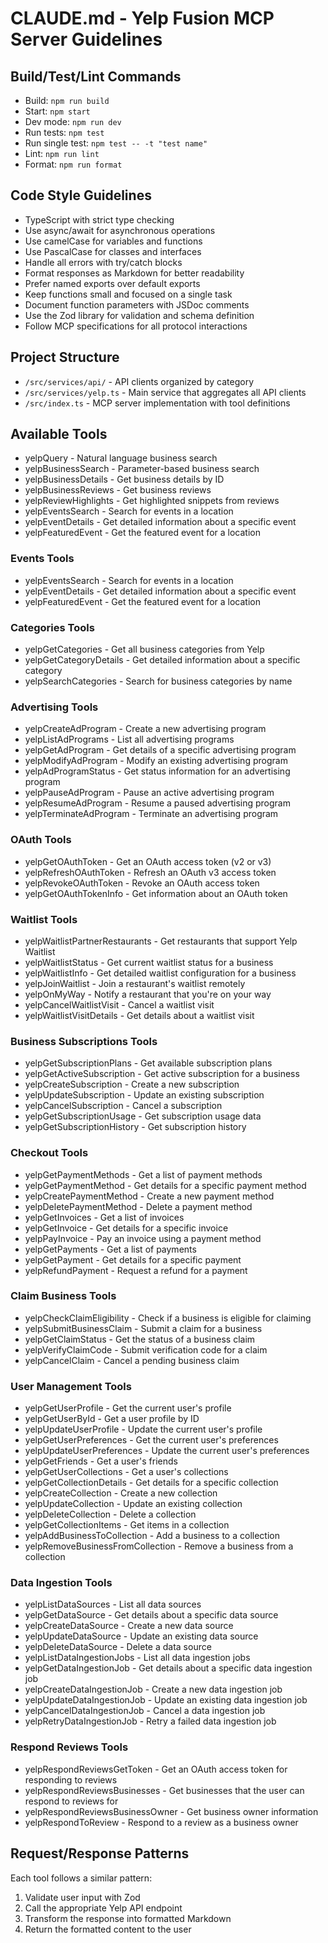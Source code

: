 # CLAUDE.md - Yelp Fusion MCP Server Guidelines

## Build/Test/Lint Commands
- Build: `npm run build`
- Start: `npm start`
- Dev mode: `npm run dev`
- Run tests: `npm test`
- Run single test: `npm test -- -t "test name"`
- Lint: `npm run lint`
- Format: `npm run format`

## Code Style Guidelines
- TypeScript with strict type checking
- Use async/await for asynchronous operations
- Use camelCase for variables and functions
- Use PascalCase for classes and interfaces
- Handle all errors with try/catch blocks
- Format responses as Markdown for better readability
- Prefer named exports over default exports
- Keep functions small and focused on a single task
- Document function parameters with JSDoc comments
- Use the Zod library for validation and schema definition
- Follow MCP specifications for all protocol interactions

## Project Structure
- `/src/services/api/` - API clients organized by category
- `/src/services/yelp.ts` - Main service that aggregates all API clients
- `/src/index.ts` - MCP server implementation with tool definitions

## Available Tools
- yelpQuery - Natural language business search
- yelpBusinessSearch - Parameter-based business search
- yelpBusinessDetails - Get business details by ID
- yelpBusinessReviews - Get business reviews
- yelpReviewHighlights - Get highlighted snippets from reviews
- yelpEventsSearch - Search for events in a location
- yelpEventDetails - Get detailed information about a specific event
- yelpFeaturedEvent - Get the featured event for a location

### Events Tools
- yelpEventsSearch - Search for events in a location
- yelpEventDetails - Get detailed information about a specific event
- yelpFeaturedEvent - Get the featured event for a location

### Categories Tools
- yelpGetCategories - Get all business categories from Yelp
- yelpGetCategoryDetails - Get detailed information about a specific category
- yelpSearchCategories - Search for business categories by name

### Advertising Tools
- yelpCreateAdProgram - Create a new advertising program
- yelpListAdPrograms - List all advertising programs
- yelpGetAdProgram - Get details of a specific advertising program
- yelpModifyAdProgram - Modify an existing advertising program
- yelpAdProgramStatus - Get status information for an advertising program
- yelpPauseAdProgram - Pause an active advertising program
- yelpResumeAdProgram - Resume a paused advertising program
- yelpTerminateAdProgram - Terminate an advertising program

### OAuth Tools
- yelpGetOAuthToken - Get an OAuth access token (v2 or v3)
- yelpRefreshOAuthToken - Refresh an OAuth v3 access token
- yelpRevokeOAuthToken - Revoke an OAuth access token
- yelpGetOAuthTokenInfo - Get information about an OAuth token

### Waitlist Tools
- yelpWaitlistPartnerRestaurants - Get restaurants that support Yelp Waitlist
- yelpWaitlistStatus - Get current waitlist status for a business
- yelpWaitlistInfo - Get detailed waitlist configuration for a business
- yelpJoinWaitlist - Join a restaurant's waitlist remotely
- yelpOnMyWay - Notify a restaurant that you're on your way
- yelpCancelWaitlistVisit - Cancel a waitlist visit
- yelpWaitlistVisitDetails - Get details about a waitlist visit

### Business Subscriptions Tools
- yelpGetSubscriptionPlans - Get available subscription plans
- yelpGetActiveSubscription - Get active subscription for a business
- yelpCreateSubscription - Create a new subscription
- yelpUpdateSubscription - Update an existing subscription
- yelpCancelSubscription - Cancel a subscription
- yelpGetSubscriptionUsage - Get subscription usage data
- yelpGetSubscriptionHistory - Get subscription history

### Checkout Tools
- yelpGetPaymentMethods - Get a list of payment methods
- yelpGetPaymentMethod - Get details for a specific payment method
- yelpCreatePaymentMethod - Create a new payment method
- yelpDeletePaymentMethod - Delete a payment method
- yelpGetInvoices - Get a list of invoices
- yelpGetInvoice - Get details for a specific invoice
- yelpPayInvoice - Pay an invoice using a payment method
- yelpGetPayments - Get a list of payments
- yelpGetPayment - Get details for a specific payment
- yelpRefundPayment - Request a refund for a payment

### Claim Business Tools
- yelpCheckClaimEligibility - Check if a business is eligible for claiming
- yelpSubmitBusinessClaim - Submit a claim for a business
- yelpGetClaimStatus - Get the status of a business claim
- yelpVerifyClaimCode - Submit verification code for a claim
- yelpCancelClaim - Cancel a pending business claim

### User Management Tools
- yelpGetUserProfile - Get the current user's profile
- yelpGetUserById - Get a user profile by ID
- yelpUpdateUserProfile - Update the current user's profile
- yelpGetUserPreferences - Get the current user's preferences
- yelpUpdateUserPreferences - Update the current user's preferences
- yelpGetFriends - Get a user's friends
- yelpGetUserCollections - Get a user's collections
- yelpGetCollectionDetails - Get details for a specific collection
- yelpCreateCollection - Create a new collection
- yelpUpdateCollection - Update an existing collection
- yelpDeleteCollection - Delete a collection
- yelpGetCollectionItems - Get items in a collection
- yelpAddBusinessToCollection - Add a business to a collection
- yelpRemoveBusinessFromCollection - Remove a business from a collection

### Data Ingestion Tools
- yelpListDataSources - List all data sources
- yelpGetDataSource - Get details about a specific data source
- yelpCreateDataSource - Create a new data source
- yelpUpdateDataSource - Update an existing data source
- yelpDeleteDataSource - Delete a data source
- yelpListDataIngestionJobs - List all data ingestion jobs
- yelpGetDataIngestionJob - Get details about a specific data ingestion job
- yelpCreateDataIngestionJob - Create a new data ingestion job
- yelpUpdateDataIngestionJob - Update an existing data ingestion job
- yelpCancelDataIngestionJob - Cancel a data ingestion job
- yelpRetryDataIngestionJob - Retry a failed data ingestion job

### Respond Reviews Tools
- yelpRespondReviewsGetToken - Get an OAuth access token for responding to reviews
- yelpRespondReviewsBusinesses - Get businesses that the user can respond to reviews for
- yelpRespondReviewsBusinessOwner - Get business owner information
- yelpRespondToReview - Respond to a review as a business owner

## Request/Response Patterns
Each tool follows a similar pattern:
1. Validate user input with Zod
2. Call the appropriate Yelp API endpoint
3. Transform the response into formatted Markdown
4. Return the formatted content to the user